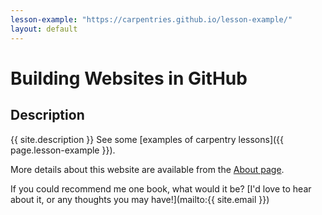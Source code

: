 ```yaml
---
lesson-example: "https://carpentries.github.io/lesson-example/"
layout: default 
---
```


# Building Websites in GitHub

## Description
{{ site.description }}
See some [examples of carpentry lessons]({{ page.lesson-example }}).

More details about this website are available from the [About page](about).

If you could recommend me one book, what would it be? [I'd love to hear about it, or any thoughts you may have!](mailto:{{ site.email }})
